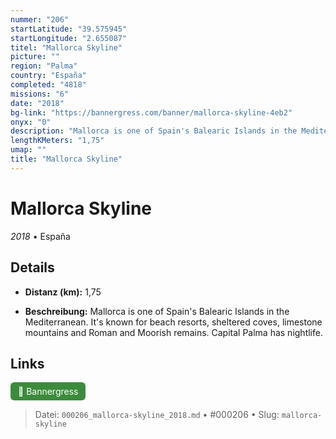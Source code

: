 ```yaml
---
nummer: "206"
startLatitude: "39.575945"
startLongitude: "2.655087"
titel: "Mallorca Skyline"
picture: ""
region: "Palma"
country: "España"
completed: "4818"
missions: "6"
date: "2018"
bg-link: "https://bannergress.com/banner/mallorca-skyline-4eb2"
onyx: "0"
description: "Mallorca is one of Spain's Balearic Islands in the Mediterranean. It's known for beach resorts, sheltered coves, limestone mountains and Roman and Moorish remains. Capital Palma has nightlife."
lengthKMeters: "1,75"
umap: ""
title: "Mallorca Skyline"
---
```

# Mallorca Skyline

*2018* • España



## Details
- **Distanz (km):** 1,75



- **Beschreibung:** Mallorca is one of Spain's Balearic Islands in the Mediterranean. It's known for beach resorts, sheltered coves, limestone mountains and Roman and Moorish remains. Capital Palma has nightlife.


## Links
<div style="margin-top: 0.5em;">
<a href="https://bannergress.com/banner/mallorca-skyline-4eb2" target="_blank" style="display:inline-block;margin-right:8px;padding:6px 12px;background-color:#3c8b3c;color:white;text-decoration:none;border-radius:6px;">🔗 Bannergress</a>

</div>


> Datei: `000206_mallorca-skyline_2018.md` • #000206 • Slug: `mallorca-skyline`
